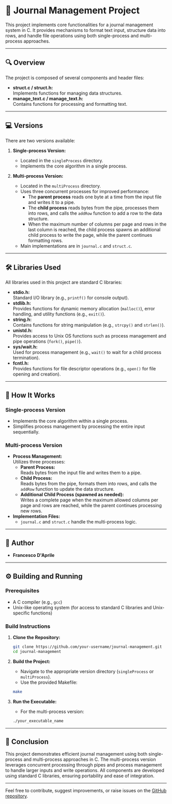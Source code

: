 # 📄 Journal Management Project

This project implements core functionalities for a journal management system in C. It provides mechanisms to format text input, structure data into rows, and handle file operations using both single-process and multi-process approaches.

---

## 🔍 Overview

The project is composed of several components and header files:

- **struct.c / struct.h:**  
  Implements functions for managing data structures.
- **manage_text.c / manage_text.h:**  
  Contains functions for processing and formatting text.

---

## 💻 Versions

There are two versions available:

1. **Single-process Version:**  
   - Located in the `singleProcess` directory.  
   - Implements the core algorithm in a single process.

2. **Multi-process Version:**  
   - Located in the `multiProcess` directory.  
   - Uses three concurrent processes for improved performance:
     - The **parent process** reads one byte at a time from the input file and writes it to a pipe.
     - The **child process** reads bytes from the pipe, processes them into rows, and calls the `addRow` function to add a row to the data structure.
     - When the maximum number of columns per page and rows in the last column is reached, the child process spawns an additional child process to write the page, while the parent continues formatting rows.
   - Main implementations are in `journal.c` and `struct.c`.

---

## 🛠️ Libraries Used

All libraries used in this project are standard C libraries:

- **stdio.h:**  
  Standard I/O library (e.g., `printf()` for console output).
- **stdlib.h:**  
  Provides functions for dynamic memory allocation (`malloc()`), error handling, and utility functions (e.g., `exit()`).
- **string.h:**  
  Contains functions for string manipulation (e.g., `strcpy()` and `strlen()`).
- **unistd.h:**  
  Provides access to Unix OS functions such as process management and pipe operations (`fork()`, `pipe()`).
- **sys/wait.h:**  
  Used for process management (e.g., `wait()` to wait for a child process termination).
- **fcntl.h:**  
  Provides functions for file descriptor operations (e.g., `open()` for file opening and creation).

---

## 📝 How It Works

### Single-process Version
- Implements the core algorithm within a single process.
- Simplifies process management by processing the entire input sequentially.

### Multi-process Version
- **Process Management:**  
  Utilizes three processes:
  - **Parent Process:**  
    Reads bytes from the input file and writes them to a pipe.
  - **Child Process:**  
    Reads bytes from the pipe, formats them into rows, and calls the `addRow` function to update the data structure.
  - **Additional Child Process (spawned as needed):**  
    Writes a complete page when the maximum allowed columns per page and rows are reached, while the parent continues processing new rows.
- **Implementation Files:**  
  - `journal.c` and `struct.c` handle the multi-process logic.
  
---

## 👤 Author

- **Francesco D'Aprile**

---

## ⚙️ Building and Running

### Prerequisites
- A C compiler (e.g., `gcc`)
- Unix-like operating system (for access to standard C libraries and Unix-specific functions)

### Build Instructions
1. **Clone the Repository:**
    ```bash
    git clone https://github.com/your-username/journal-management.git
    cd journal-management
    ```

2. **Build the Project:**
    - Navigate to the appropriate version directory (`singleProcess` or `multiProcess`).
    - Use the provided Makefile:
    ```bash
    make
    ```

3. **Run the Executable:**
    - For the multi-process version:
    ```bash
    ./your_executable_name
    ```

---

## 📑 Conclusion

This project demonstrates efficient journal management using both single-process and multi-process approaches in C. The multi-process version leverages concurrent processing through pipes and process management to handle larger inputs and write operations. All components are developed using standard C libraries, ensuring portability and ease of integration.

---

Feel free to contribute, suggest improvements, or raise issues on the [GitHub repository](https://github.com/your-username/journal-management).

